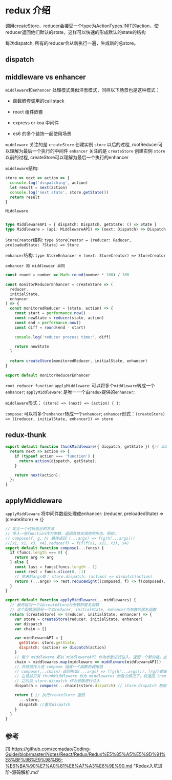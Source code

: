 # redux 介绍


调用createStore，reducer会接受一个type为ActionTypes.INIT的action，使reducer返回他们默认的state，这样可以快速的形成默认的state的结构

每次dispatch, 所有的reducer会从新执行一遍，生成新的总store。

## dispatch



## middleware vs enhancer

`middleware`和`enhancer` 处理模式类似洋葱模式，同样以下场景也是这种模式：

- 函数嵌套调用的call stack
- react 组件嵌套

- express or koa 中间件
- es6 的多个装饰一起使用场景

`middleware` 关注的是 `createStore` 创建实例 `store` 以后的过程, rootReducer可以理解为最后一个执行的中间件
`enhancer` 关注的是 `createStore` 创建实例 `store` 以前的过程, createStore可以理解为最后一个执行的enhancer

`middleware`结构:

```js
store => next => action => {
  console.log('dispatching', action)
  let result = next(action)
  console.log('next state', store.getState())
  return result
}
```

`Middleware`

```typescript

type MiddlewareAPI = { dispatch: Dispatch, getState: () => State }
type Middleware = (api: MiddlewareAPI) => (next: Dispatch) => Dispatch

```

`StoreCreator`结构: `type StoreCreator = (reducer: Reducer, preloadedState: ?State) => Store`

`enhancer`结构: `type StoreEnhancer = (next: StoreCreator) => StoreCreator`

`enhancer 和 middlewear 异同`


```js
const round = number => Math.round(number * 100) / 100
​
const monitorReducerEnhancer = createStore => (
  reducer,
  initialState,
  enhancer
) => {
  const monitoredReducer = (state, action) => {
    const start = performance.now()
    const newState = reducer(state, action)
    const end = performance.now()
    const diff = round(end - start)
​
    console.log('reducer process time:', diff)
​
    return newState
  }
​
  return createStore(monitoredReducer, initialState, enhancer)
}
​
export default monitorReducerEnhancer
```

`root reducer function`
`applyMiddleware`: 可以将多个`middleware`转成一个`enhancer`;
`applyMiddleware`: 是唯一一个由`redux`提供的`enhancer`;

`middleware`形式： `(store) => (next) => (action) { }`;

`compose`: 可以将多个`enhancer`转成一个`enhancer`; `enhancer`形式：`(createStore) => ({reducer, initialState, enhancer}) => store`

## redux-thunk

```js
export default function thunkMiddleware({ dispatch, getState }) {// 此时的dispatch是 (action) => dispatch(action), dispatch = f(g(h()))
  return next => action => {
    if (typeof action === 'function') {
      return action(dispatch, getState);
    }

    return next(action);
  };
}
```

## applyMiddleware

`applyMiddleware` 将中间件数组处理成enhancer: (reducer, preloadedState) => (createStore) => {}

```js
// 定义一个代码组合的方法
// 传入一些function作为参数，返回其链式调用的形态。例如，
// compose(f, g, h) 最终返回 (...args) => f(g(h(...args)))
//[x1, x2, x3, x4].reduce(f) = f(f(f(x1, x2), x3), x4)
export default function compose(...funcs) {
  if (funcs.length === 0) {
    return arg => arg
  } else {
    const last = funcs[funcs.length - 1]
    const rest = funcs.slice(0, -1)
    // 传进的args是： store.dispatch: (action) => dispatch(action)
    return (...args) => rest.reduceRight((composed, f) => f(composed), last(...args)) //这一步加工： [f, g, h] => f(g(h()))  初始的dispatch最后执行
  }
}

export default function applyMiddleware(...middlewares) {
  // 最终返回一个以createStore为参数的匿名函数
  // 这个函数返回另一个以reducer, initialState, enhancer为参数的匿名函数
  return (createStore) => (reducer, initialState, enhancer) => {
    var store = createStore(reducer, initialState, enhancer)
    var dispatch
    var chain = []

    var middlewareAPI = {
      getState: store.getState,
      dispatch: (action) => dispatch(action)
    }
    // 每个 middleware 都以 middlewareAPI 作为参数进行注入，返回一个新的链。此时的返回值相当于调用 thunkMiddleware 返回的函数： (next) => (action) => {} ，接收一个next作为其参数
    chain = middlewares.map(middleware => middleware(middlewareAPI))
    // 并将链代入进 compose 组成一个函数的调用链
    // compose(...chain) 返回形如(...args) => f(g(h(...args)))，f/g/h都是chain中的函数对象。
    // 在目前只有 thunkMiddleware 作为 middlewares 参数的情况下，将返回 (next) => (action) => {}
    // 之后以 store.dispatch 作为参数进行注入
    dispatch = compose(...chain)(store.dispatch) // store.dispatch 初始的dispatch

    return { // 执行createStore 返回
      ...store,
      dispatch //重写dispatch
    }
  }
}
```

## 参考

[1]:https://github.com/ecmadao/Coding-Guide/blob/master/Notes/React/Redux/Redux%E5%85%A5%E5%9D%91%E8%BF%9B%E9%98%B6-%E6%BA%90%E7%A0%81%E8%A7%A3%E6%9E%90.md "Redux入坑进阶-源码解析.md'